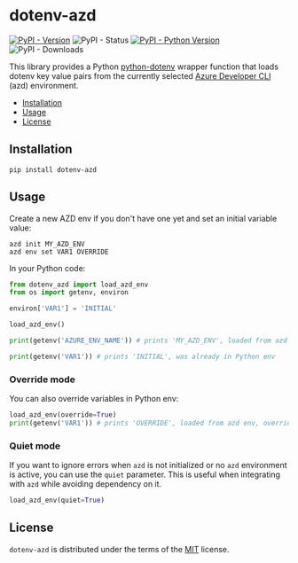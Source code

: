 # dotenv-azd

[![PyPI - Version](https://img.shields.io/pypi/v/dotenv-azd.svg)](https://pypi.org/project/dotenv-azd)
![PyPI - Status](https://img.shields.io/pypi/status/dotenv-azd)
[![PyPI - Python Version](https://img.shields.io/pypi/pyversions/dotenv-azd.svg)](https://pypi.org/project/dotenv-azd)
![PyPI - Downloads](https://img.shields.io/pypi/dd/dotenv-azd)

This library provides a Python [python-dotenv](https://pypi.org/project/python-dotenv/) wrapper function that loads dotenv key value pairs from the currently selected [Azure Developer CLI](https://learn.microsoft.com/en-us/azure/developer/azure-developer-cli/) (azd) environment.

- [Installation](#installation)
- [Usage](#usage)
- [License](#license)

## Installation

```console
pip install dotenv-azd
```

## Usage

Create a new AZD env if you don't have one yet and set an initial variable value:

```console
azd init MY_AZD_ENV
azd env set VAR1 OVERRIDE
```

In your Python code:

```python
from dotenv_azd import load_azd_env
from os import getenv, environ

environ['VAR1'] = 'INITIAL'

load_azd_env()

print(getenv('AZURE_ENV_NAME')) # prints 'MY_AZD_ENV', loaded from azd env

print(getenv('VAR1')) # prints 'INITIAL', was already in Python env
```

### Override mode

You can also override variables in Python env:

```python
load_azd_env(override=True)
print(getenv('VAR1')) # prints 'OVERRIDE', loaded from azd env, overriding Python env
```

### Quiet mode

If you want to ignore errors when `azd` is not initialized or no `azd` environment is active, you can use the `quiet` parameter. This is useful when integrating with `azd` while avoiding dependency on it.

```python
load_azd_env(quiet=True)
```

## License

`dotenv-azd` is distributed under the terms of the [MIT](https://spdx.org/licenses/MIT.html) license.
